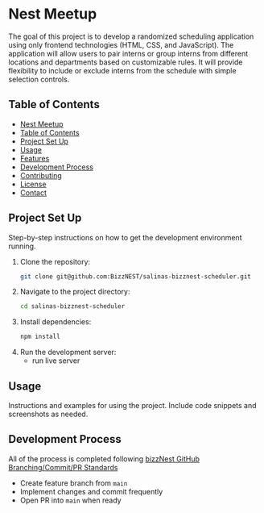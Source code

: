 # Nest Meetup

The goal of this project is to develop a randomized scheduling application using only frontend technologies (HTML, CSS, and JavaScript). The application will allow users to pair interns or group interns from different locations and departments based on customizable rules. It will provide flexibility to include or exclude interns from the schedule with simple selection controls.

## Table of Contents

- [Nest Meetup](#nest-meetup)
- [Table of Contents](#table-of-contents)
- [Project Set Up](#project-set-up)
- [Usage](#usage)
- [Features](#features)
- [Development Process](#development-process)
- [Contributing](#contributing)
- [License](#license)
- [Contact](#contact)

## Project Set Up 

Step-by-step instructions on how to get the development environment running.

1. Clone the repository:
    ```sh
    git clone git@github.com:BizzNEST/salinas-bizznest-scheduler.git
    ```
2. Navigate to the project directory:
    ```sh
    cd salinas-bizznest-scheduler
    ```
3. Install dependencies:
    ```sh
    npm install
    ```
4. Run the development server:
   - run live server

## Usage

Instructions and examples for using the project. Include code snippets and screenshots as needed.

## Development Process

All of the process is completed following [bizzNest GitHub Branching/Commit/PR Standards](https://github.com/BizzNEST/Standards-and-Practices/tree/main/standards)

* Create feature branch from `main`
* Implement changes and commit frequently
* Open PR into `main` when ready




